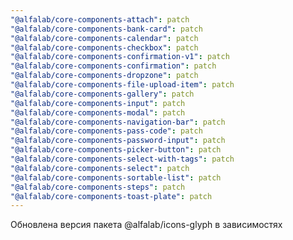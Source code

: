 ```yaml
---
"@alfalab/core-components-attach": patch
"@alfalab/core-components-bank-card": patch
"@alfalab/core-components-calendar": patch
"@alfalab/core-components-checkbox": patch
"@alfalab/core-components-confirmation-v1": patch
"@alfalab/core-components-confirmation": patch
"@alfalab/core-components-dropzone": patch
"@alfalab/core-components-file-upload-item": patch
"@alfalab/core-components-gallery": patch
"@alfalab/core-components-input": patch
"@alfalab/core-components-modal": patch
"@alfalab/core-components-navigation-bar": patch
"@alfalab/core-components-pass-code": patch
"@alfalab/core-components-password-input": patch
"@alfalab/core-components-picker-button": patch
"@alfalab/core-components-select-with-tags": patch
"@alfalab/core-components-select": patch
"@alfalab/core-components-sortable-list": patch
"@alfalab/core-components-steps": patch
"@alfalab/core-components-toast-plate": patch
---
```


Обновлена версия пакета @alfalab/icons-glyph в зависимостях
